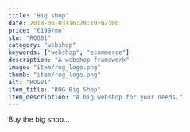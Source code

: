 ```yaml
---
title: "Big shop"
date: 2018-06-03T16:28:10+02:00
price: "€199/mo"
sku: "ROG01"
category: "webshop"
keywords: ["webshop", "ecommerce"]
description: "A webshop framework"
image: "item/rog_logo.png"
thumb: "item/rog_logo.png"
alt: "ROG01"
item_title: "ROG Big Shop"
item_description: "A big webshop for your needs."
---
```


Buy the big shop...